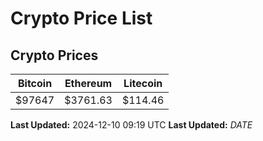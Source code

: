 # Crypto Price List

## Crypto Prices
| Bitcoin | Ethereum | Litecoin |
| ------- | -------- | -------- |
| $97647 | $3761.63 | $114.46 |
**Last Updated:** 2024-12-10 09:19 UTC
**Last Updated:** $DATE$
